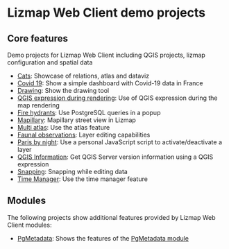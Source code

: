 # Lizmap Web Client demo projects

## Core features

Demo projects for Lizmap Web Client including QGIS projects, lizmap configuration and spatial data

* [Cats](projects/cats/): Showcase of relations, atlas and dataviz
* [Covid 19](projects/covid_19_fr/): Show a simple dashboard with Covid-19 data in France
* [Drawing](projects/drawing/): Show the drawing tool
* [QGIS expression during rendering](projects/expression_map/): Use of QGIS expression during the map rendering
* [Fire hydrants](projects/fire_hydrant_actions/): Use PostgreSQL queries in a popup
* [Mapillary](projects/mapillary/): Mapillary street view in Lizmap
* [Multi atlas](projects/multi_atlas/): Use the atlas feature
* [Faunal observations](projects/observations/): Layer editing capabilities
* [Paris by night](projects/lampadaires/): Use a personal JavaScript script to activate/deactivate a layer
* [QGIS Information](projects/qgis_info/): Get QGIS Server version information using a QGIS expression
* [Snapping](projects/snapping/): Snapping while editing data
* [Time Manager](projects/time_manager_earthquake/): Use the time manager feature

## Modules

The following projects show additional features provided by Lizmap Web Client modules:

* [PgMetadata](projects/pgmetadata/): Shows the features of the [PgMetadata module](https://github.com/3liz/lizmap-pgmetadata-module/)
